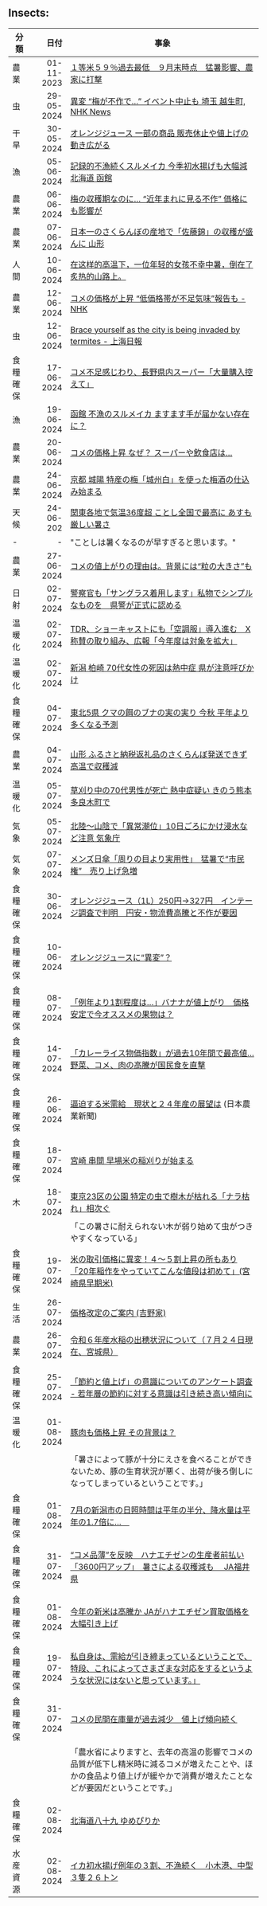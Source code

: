 ## Insects:
|分類| 日付 | 事象 |
| -- | --: | -- |
| 農業 | 01-11-2023|[１等米５９％過去最低　９月末時点　猛暑影響、農家に打撃](https://www.agrinews.co.jp/news/index/193289)|
| 虫|29-05-2024| [異変 “梅が不作で…” イベント中止も 埼玉 越生町, NHK News](https://www3.nhk.or.jp/news/html/20240529/k10014464411000.html) |
| 干旱| 30-05-2024 |[オレンジジュース 一部の商品 販売休止や値上げの動き広がる](https://www3.nhk.or.jp/news/html/20240530/k10014465021000.html) |
| 漁|05-06-2024|[記録的不漁続くスルメイカ 今季初水揚げも大幅減 北海道 函館](https://www3.nhk.or.jp/news/html/20240605/k10014471631000.html)|
| 農業| 06-06-2024|[梅の収穫期なのに… “近年まれに見る不作” 価格にも影響が](https://www3.nhk.or.jp/news/html/20240606/k10014472501000.html)|
| 農業| 07-06-2024|[日本一のさくらんぼの産地で「佐藤錦」の収穫が盛んに 山形](https://www3.nhk.or.jp/news/html/20240607/k10014472791000.html)|
| 人間 | 10-06-2024 | [在这样的高温下，一位年轻的女孩不幸中暑，倒在了炙热的山路上。](https://baijiahao.baidu.com/s?id=1801466821813907515)|
|  農業 | 12-06-2024 | [コメの価格が上昇 “低価格帯が不足気味”報告も - NHK](https://www3.nhk.or.jp/news/html/20240612/k10014478961000.html)|
|  虫 | 12-06-2024 | [Brace yourself as the city is being invaded by termites - 上海日報](https://www.shine.cn/news/metro/2406129611/)|
| 食糧確保|17-06-2024|[コメ不足感じわり、長野県内スーパー「大量購入控えて」](https://www.shinmai.co.jp/news/article/CNTS2024060601103)|
| 漁|19-06-2024|[函館 不漁のスルメイカ ますます手が届かない存在に？](https://www3.nhk.or.jp/news/html/20240619/k10014484351000.html)|
| 農業| 20-06-2024| [コメの価格上昇 なぜ？ スーパーや飲食店は…](https://www3.nhk.or.jp/news/html/20240620/k10014486121000.html) |
| 農業 | 24-06-2024 | [京都 城陽 特産の梅「城州白」を使った梅酒の仕込み始まる](https://www3.nhk.or.jp/news/html/20240624/k10014490561000.html) |
| 天候| 24-06-202 | [関東各地で気温36度超 ことし全国で最高に あすも厳しい暑さ](https://www3.nhk.or.jp/news/html/20240624/k10014490751000.html) |
|-| - | "ことしは暑くなるのが早すぎると思います。" |
|農業 | 27-06-2024| [コメの値上がりの理由は。背景には“粒の大きさ”も](https://www3.nhk.or.jp/news/html/20240627/k10014493631000.html)|
| 日射 | 02-07-2024 | [警察官も「サングラス着用します」私物でシンプルなものを　県警が正式に認める](https://news.yahoo.co.jp/articles/132f3b47dc86fce12c6cd8aa196dd3b6b0422e6d) |
|温暖化|02-07-2024|[TDR、ショーキャストにも「空調服」導入進む　X称賛の取り組み、広報「今年度は対象を拡大」](https://news.yahoo.co.jp/articles/8f83cc75907e8a706e3b9fdb4c0f63fb7a406edc)|
| 温暖化|02-07-2024| [新潟 柏崎 70代女性の死因は熱中症 県が注意呼びかけ](https://www3.nhk.or.jp/news/html/20240702/k10014499311000.html) |
| 食糧確保 | 04-07-2024 | [東北5県 クマの餌のブナの実の実り 今秋 平年より多くなる予測](https://www3.nhk.or.jp/news/html/20240704/k10014501461000.html) |
|農業 | 04-07-2024|[山形 ふるさと納税返礼品のさくらんぼ発送できず 高温で収穫減](https://www3.nhk.or.jp/news/html/20240704/k10014501331000.html)|
| 温暖化| 05-07-2024|[草刈り中の70代男性が死亡 熱中症疑い きのう熊本 多良木町で](https://www3.nhk.or.jp/news/html/20240705/k10014502651000.html)|
|気象| 05-07-2024 | [北陸～山陰で「異常潮位」10日ごろにかけ浸水など注意 気象庁](https://www3.nhk.or.jp/news/html/20240705/k10014502711000.html)|
| 気象 | 07-07-2024 | [メンズ日傘「周りの目より実用性」　猛暑で“市民権”　売り上げ急増](https://news.yahoo.co.jp/articles/df2fb3f8d62785034f9a47ce3cc6844371dbde94) |
|食糧確保| 30-06-2024|[オレンジジュース（1L）250円→327円　インテージ調査で判明　円安・物流費高騰と不作が要因](https://shokuhin.net/101354/2024/06/30/inryou/inryou-inryou/)|
| 食糧確保 |10-06-2024 | [オレンジジュースに“異変”？](https://www3.nhk.or.jp/news/html/20240610/k10014476001000.html) |
|食糧確保| 08-07-2024|[「例年より1割程度は…」バナナが値上がり　価格安定で今オススメの果物は？](https://topics.smt.docomo.ne.jp/article/uty/region/uty-1281134)|
| 食糧確保 | 14-07-2024 | [「カレーライス物価指数」が過去10年間で最高値…野菜、コメ、肉の高騰が国民食を直撃](https://news.yahoo.co.jp/articles/b126e04700df971649820f93ac67fc0642780614) |
|食糧確保| 26-06-2024 | [逼迫する米需給　現状と２４年産の展望は](https://www.agrinews.co.jp/specialissue/index/240570) (日本農業新聞)|
|食糧確保|18-07-2024|[宮崎 串間 早場米の稲刈りが始まる](https://www3.nhk.or.jp/news/html/20240718/k10014513931000.html)|
| 木 | 18-07-2024 | [東京23区の公園 特定の虫で樹木が枯れる「ナラ枯れ」相次ぐ](https://www3.nhk.or.jp/news/html/20240718/k10014515571000.html) |
|  |  | 「この暑さに耐えられない木が弱り始めて虫がつきやすくなっている」 |
| 食糧確保 | 19-07-2024 | [米の取引価格に異変！４～５割上昇の所もあり「20年稲作をやっていてこんな値段は初めて」(宮崎県早期米)](https://www.umk.co.jp/news/?date=20240719&id=24306) |
|生活|26-07-2024|[価格改定のご案内 (吉野家)](https://www.yoshinoya.com/wp-content/uploads/2024/07/25164113/news_0726.pdf)|
|農業| 26-07-2024 | [令和６年産水稲の出穂状況について（７月２４日現在、宮城県） ](https://www.pref.miyagi.jp/documents/53454/20240724_syussuizyoukyou.pdf) |
| 食糧確保 | 25-07-2024 | [「節約と値上げ」の意識についてのアンケート調査 - 若年層の節約に対する意識は引き続き高い傾向に](https://jccu.coop/info/newsrelease/2024/20240725_01.html) |
|温暖化| 01-08-2024|[豚肉も価格上昇 その背景は？](https://www3.nhk.or.jp/news/html/20240801/k10014532381000.html)|
|||「暑さによって豚が十分にえさを食べることができないため、豚の生育状況が悪く、出荷が後ろ倒しになってしまっているということです。」|
|食糧確保| 01-08-2024|[7月の新潟市の日照時間は平年の半分、降水量は平年の1.7倍に…　](https://newsdig.tbs.co.jp/articles/bsn/1333498?display=1)|
|食糧確保| 31-07-2024| [“コメ品薄”を反映　ハナエチゼンの生産者前払い「3600円アップ」　暑さによる収穫減も　 JA福井県](https://www.fukui-tv.co.jp/?post_type=fukui_news&p=179170) |
|食糧確保| 01-08-2024|[今年の新米は高騰か JAがハナエチゼン買取価格を大幅引き上げ](https://news.ntv.co.jp/category/society/fbcdf660960ae84208a98eeee9e598c70a)|
|食糧確保| 19-07-2024|[私自身は、需給が引き締まっているということで、特段、これによってさまざまな対応をするというような状況にはないと思っています。」](https://www.maff.go.jp/j/press-conf/240719.html)|
| 食糧確保 | 31-07-2024| [コメの民間在庫量が過去減少　値上げ傾向続く](https://nordot.app/1191278023993049254?c=462419638605612129)|
||| 「農水省によりますと、去年の高温の影響でコメの品質が低下し精米時に減るコメが増えたことや、ほかの食品より値上げが緩やかで消費が増えたことなどが要因だということです。」|
| 食糧確保 | 02-08-2024| [北海道八十九 ゆめぴりか](https://www.yamatorice.co.jp/products/hkd_hachijyuku.html)|
| 水産資源| 02-08-2024|[イカ初水揚げ例年の３割、不漁続く　小木港、中型３隻２６トン](https://www.hokkoku.co.jp/articles/-/1478362)|



